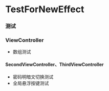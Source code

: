 # TestForNewEffect

### 测试

### ViewController
- 数组测试
#### SecondViewController、ThirdViewController
- 密码明暗文切换测试
- 全局悬浮按键测试
